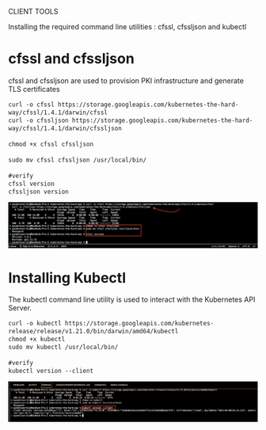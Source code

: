 CLIENT TOOLS

Installing the required command line utilities : cfssl, cfssljson and kubectl

cfssl and cfssljson
===================

cfssl and cfssljson are used to provision PKI infrastructure and generate TLS certificates 

```
curl -o cfssl https://storage.googleapis.com/kubernetes-the-hard-way/cfssl/1.4.1/darwin/cfssl
curl -o cfssljson https://storage.googleapis.com/kubernetes-the-hard-way/cfssl/1.4.1/darwin/cfssljson

chmod +x cfssl cfssljson

sudo mv cfssl cfssljson /usr/local/bin/

#verify
cfssl version
cfssljson version
```
![cfssl and cfssljson](img/3.png)

Installing Kubectl
==================

The kubectl command line utility is used to interact with the Kubernetes API Server.
```
curl -o kubectl https://storage.googleapis.com/kubernetes-release/release/v1.21.0/bin/darwin/amd64/kubectl
chmod +x kubectl
sudo mv kubectl /usr/local/bin/

#verify
kubectl version --client
```
![kubectl](img/4.png)